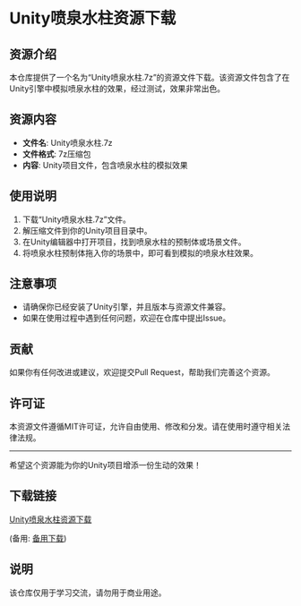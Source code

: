# Unity喷泉水柱资源下载

## 资源介绍

本仓库提供了一个名为“Unity喷泉水柱.7z”的资源文件下载。该资源文件包含了在Unity引擎中模拟喷泉水柱的效果，经过测试，效果非常出色。

## 资源内容

- **文件名**: Unity喷泉水柱.7z
- **文件格式**: 7z压缩包
- **内容**: Unity项目文件，包含喷泉水柱的模拟效果

## 使用说明

1. 下载“Unity喷泉水柱.7z”文件。
2. 解压缩文件到你的Unity项目目录中。
3. 在Unity编辑器中打开项目，找到喷泉水柱的预制体或场景文件。
4. 将喷泉水柱预制体拖入你的场景中，即可看到模拟的喷泉水柱效果。

## 注意事项

- 请确保你已经安装了Unity引擎，并且版本与资源文件兼容。
- 如果在使用过程中遇到任何问题，欢迎在仓库中提出Issue。

## 贡献

如果你有任何改进或建议，欢迎提交Pull Request，帮助我们完善这个资源。

## 许可证

本资源文件遵循MIT许可证，允许自由使用、修改和分发。请在使用时遵守相关法律法规。

---

希望这个资源能为你的Unity项目增添一份生动的效果！

## 下载链接
[Unity喷泉水柱资源下载](https://pan.quark.cn/s/2dbe71b9b045) 

(备用: [备用下载](https://pan.baidu.com/s/1VQ66BNLorlLVsPnzxopdXg?pwd=1234))

## 说明

该仓库仅用于学习交流，请勿用于商业用途。
